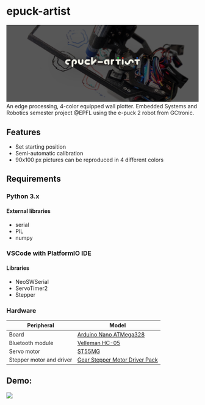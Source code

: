 
# epuck-artist
![Alt text](https://github.com/nguyen-v/epuck-artist/blob/master/misc/banner.png?raw=true "Title")
An edge processing, 4-color equipped wall plotter. Embedded Systems and Robotics semester project @EPFL using the e-puck 2 robot from GCtronic.

## Features
- Set starting position
- Semi-automatic calibration
- 90x100 px pictures can be reproduced in 4 different colors

## Requirements

### Python 3.x
#### External libraries
  - serial
  - PIL
  - numpy

### VSCode with PlatformIO IDE
#### Libraries
  - NeoSWSerial
  - ServoTimer2
  - Stepper

### Hardware
| Peripheral        | Model                  |
|-------------------|------------------------|
| Board             | [Arduino Nano ATMega328](https://store.arduino.cc/arduino-nano) | 
| Bluetooth module  | [Velleman HC-05](https://www.velleman.eu/products/view/?id=435518)         | 
| Servo motor       | [ST55MG](https://amewi.com/AMX-Racing-Micro-Digital-Servo-ST55MG)                 |
| Stepper motor and driver    | [Gear Stepper Motor Driver Pack](https://www.seeedstudio.com/Gear-Stepper-Motor-Driver-Pack-p-3200.html) |


## Demo:

[![](http://img.youtube.com/vi/znKsJ0n5lfQ/0.jpg)](http://www.youtube.com/watch?v=znKsJ0n5lfQ "epuck-artist demo")

